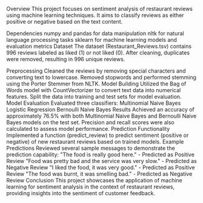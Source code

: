 Overview
This project focuses on sentiment analysis of restaurant reviews using machine learning techniques. It aims to classify reviews as either positive or negative based on the text content.

Dependencies
numpy and pandas for data manipulation
nltk for natural language processing tasks
sklearn for machine learning models and evaluation metrics
Dataset
The dataset (Restaurant_Reviews.tsv) contains 996 reviews labeled as liked (1) or not liked (0). After cleaning, duplicates were removed, resulting in 996 unique reviews.

Preprocessing
Cleaned the reviews by removing special characters and converting text to lowercase.
Removed stopwords and performed stemming using the Porter Stemmer from NLTK.
Model Building
Utilized the Bag of Words model with CountVectorizer to convert text data into numerical features.
Split the data into training and test sets for model evaluation.
Model Evaluation
Evaluated three classifiers:
Multinomial Naive Bayes
Logistic Regression
Bernoulli Naive Bayes
Results
Achieved an accuracy of approximately 76.5% with both Multinomial Naive Bayes and Bernoulli Naive Bayes models on the test set.
Precision and recall scores were also calculated to assess model performance.
Prediction Functionality
Implemented a function (predict_review) to predict sentiment (positive or negative) of new restaurant reviews based on trained models.
Example Predictions
Reviewed several sample messages to demonstrate the prediction capability:
"The food is really good here." - Predicted as Positive Review
"Food was pretty bad and the service was very slow." - Predicted as Negative Review
"I liked the food, it was very good." - Predicted as Positive Review
"The food was burnt, it was smelling bad." - Predicted as Negative Review
Conclusion
This project showcases the application of machine learning for sentiment analysis in the context of restaurant reviews, providing insights into the sentiment of customer feedback.

